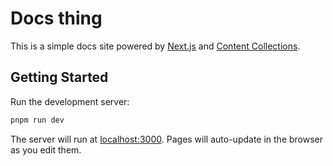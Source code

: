# Docs thing

This is a simple docs site powered by [Next.js](https://nextjs.org/) and [Content Collections](https://www.content-collections.dev/).

## Getting Started

Run the development server:

```bash
pnpm run dev
```

The server will run at [localhost:3000](http://localhost:3000). Pages will auto-update in the browser as you edit them.

